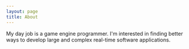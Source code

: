 ```yaml
---
layout: page
title: About
---
```


My day job is a game engine programmer.
I'm interested in finding better ways to develop large and complex
real-time software applications.
